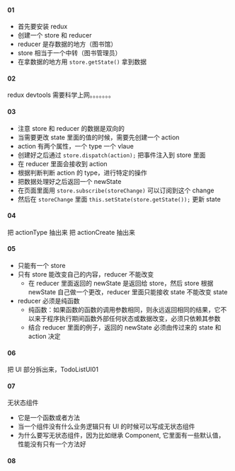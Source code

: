 #### 01
- 首先要安装 redux
- 创建一个 store 和 reducer
- reducer 是存数据的地方（图书馆）
- store 相当于一个中转（图书管理员）
- 在拿数据的地方用 `store.getState()` 拿到数据

#### 02
redux devtools
需要科学上网。。。。。。。

#### 03
- 注意 store 和 reducer 的数据是双向的
- 当需要更改 state 里面的值的时候，需要先创建一个 action
- action 有两个属性，一个 type 一个 vlaue
- 创建好之后通过 `store.dispatch(action);` 把事件注入到 store 里面
- 在 reducer 里面会接收到 action
- 根据判断判断 action 的 type，进行特定的操作
- 把数据处理好之后返回一个 newState
- 在页面里面用 `store.subscribe(storeChange)` 可以订阅到这个 change
- 然后在 `storeChange` 里面 `this.setState(store.getState());` 更新 state

#### 04
把 actionType 抽出来
把 actionCreate 抽出来

#### 05 
- 只能有一个 store
- 只有 store 能改变自己的内容，reducer 不能改变
    - 在 reducer 里面返回的 newState 是返回给 store，然后 store 根据 newState 自己做一个更改，reducer 里面只能接收 state 不能改变 state
- reducer 必须是纯函数
    - 纯函数：如果函数的函数的调用参数相同，则永远返回相同的结果，它不以来于程序执行期间函数外部任何状态或数据改变，必须只依赖其参数
    - 结合 reducer 里面的例子，返回的 newState 必须由传过来的 state 和 action 决定

#### 06
把 UI 部分拆出来，TodoListUI01

#### 07
无状态组件
- 它是一个函数或者方法
- 当一个组件没有什么业务逻辑只有 UI 的时候可以写成无状态组件
- 为什么要写无状态组件，因为比如继承 Component, 它里面有一些默认值，性能没有只有一个方法好

#### 08


